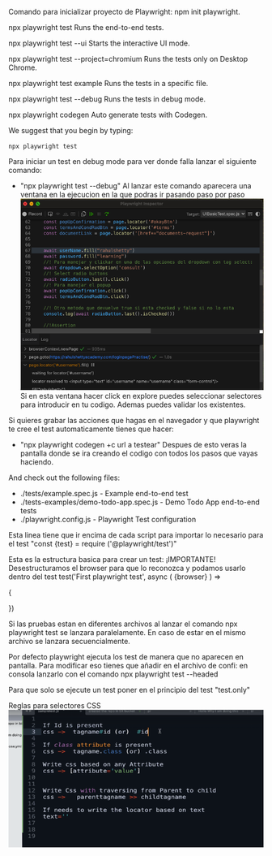 Comando para inicializar proyecto de Playwright: npm init playwright.

npx playwright test
    Runs the end-to-end tests.

  npx playwright test --ui
    Starts the interactive UI mode.

  npx playwright test --project=chromium
    Runs the tests only on Desktop Chrome.

  npx playwright test example
    Runs the tests in a specific file.

  npx playwright test --debug
    Runs the tests in debug mode.

  npx playwright codegen
    Auto generate tests with Codegen.

We suggest that you begin by typing:

    npx playwright test

Para iniciar un test en debug mode para ver donde falla lanzar el siguiente comando:
- "npx playwright test --debug"
Al lanzar este comando aparecera una ventana en la ejecucion en la que podras ir pasando paso por paso
![alt text](image-1.png)
Si en esta ventana hacer click en explore puedes seleccionar selectores para introducir en tu codigo. Ademas puedes validar los existentes.

Si quieres grabar las acciones que hagas en el navegador y que playwright te cree el test automaticamente tienes que hacer:
- "npx playwright codegen +c url a testear"
Despues de esto veras la pantalla donde se ira creando el codigo con todos los pasos que vayas haciendo.

And check out the following files:
  - ./tests/example.spec.js - Example end-to-end test
  - ./tests-examples/demo-todo-app.spec.js - Demo Todo App end-to-end tests
  - ./playwright.config.js - Playwright Test configuration

Esta linea tiene que ir encima de cada script para importar lo necesario para el test "const {test} = require ('@playwright/test')"

Esta es la estructura basica para crear un test:
¡IMPORTANTE! Desestructuramos el browser para que lo reconozca y podamos usarlo dentro del test
test('First playwright test', async ( {browser} ) =>

{
    

})

Si las pruebas estan en diferentes archivos al lanzar el comando npx playwright test se lanzara paralelamente.
En caso de estar en el mismo archivo se lanzara secuencialmente.

Por defecto playwright ejecuta los test de manera que no aparecen en pantalla. Para modificar eso tienes que añadir en el archivo de confi:
en consola lanzarlo con el comando npx playwright test --headed

Para que solo se ejecute un test poner en el principio del test "test.only"

Reglas para selectores CSS
![alt text](image.png)